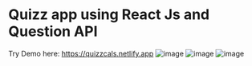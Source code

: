 # Quizz app using React Js and Question API

Try Demo here: https://quizzcals.netlify.app
![image](https://user-images.githubusercontent.com/105360669/218135744-b03ca29b-9406-456c-b6c5-ea80d4988e1c.png)
![image](https://user-images.githubusercontent.com/105360669/218135801-325260eb-1424-4232-b1ff-4769d50d661f.png)
![image](https://user-images.githubusercontent.com/105360669/218135852-28b6b720-9f0a-4b78-8c37-61efc689cd2b.png)

